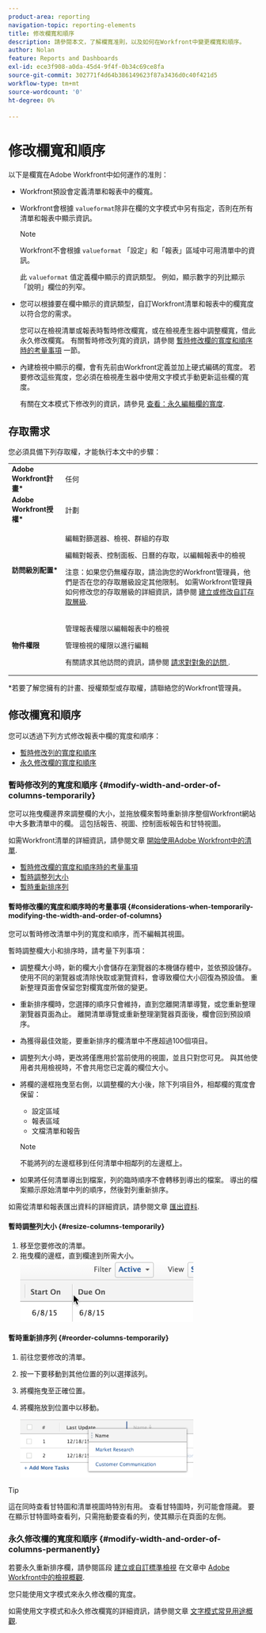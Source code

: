 ```yaml
---
product-area: reporting
navigation-topic: reporting-elements
title: 修改欄寬和順序
description: 請參閱本文，了解欄寬准則，以及如何在Workfront中變更欄寬和順序。
author: Nolan
feature: Reports and Dashboards
exl-id: ece3f908-a0da-45d4-9f4f-0b34c69ce8fa
source-git-commit: 302771f4d64b386149623f87a3436d0c40f421d5
workflow-type: tm+mt
source-wordcount: '0'
ht-degree: 0%

---
```


# 修改欄寬和順序

以下是欄寬在Adobe Workfront中如何運作的准則：

* Workfront預設會定義清單和報表中的欄寬。
* Workfront會根據 `valueformat`除非在欄的文字模式中另有指定，否則在所有清單和報表中顯示資訊。

   >[!NOTE]
   >
   >Workfront不會根據 `valueformat` 「設定」和「報表」區域中可用清單中的資訊。

   此 `valueformat` 值定義欄中顯示的資訊類型。 例如，顯示數字的列比顯示「說明」欄位的列窄。

* 您可以根據要在欄中顯示的資訊類型，自訂Workfront清單和報表中的欄寬度以符合您的需求。

   您可以在檢視清單或報表時暫時修改欄寬，或在檢視產生器中調整欄寬，借此永久修改欄寬。 有關暫時修改列寬的資訊，請參閱 [暫時修改欄的寬度和順序時的考量事項](#considerations-when-temporarily-modifying-the-width-and-order-of-columns) 一節。

* 內建檢視中顯示的欄，會有先前由Workfront定義並加上硬式編碼的寬度。 若要修改這些寬度，您必須在檢視產生器中使用文字模式手動更新這些欄的寬度。

   有關在文本模式下修改列的資訊，請參見 [查看：永久編輯欄的寬度](../../../reports-and-dashboards/reports/custom-view-filter-grouping-samples/view-edit-column-width-permanently.md).

## 存取需求

您必須具備下列存取權，才能執行本文中的步驟：

<table style="table-layout:auto"> 
 <col> 
 <col> 
 <tbody> 
  <tr> 
   <td role="rowheader"><strong>Adobe Workfront計畫*</strong></td> 
   <td> <p>任何</p> </td> 
  </tr> 
  <tr> 
   <td role="rowheader"><strong>Adobe Workfront授權*</strong></td> 
   <td> <p>計劃 </p> </td> 
  </tr> 
  <tr> 
   <td role="rowheader"><strong>訪問級別配置*</strong></td> 
   <td> <p>編輯對篩選器、檢視、群組的存取</p> <p>編輯對報表、控制面板、日曆的存取，以編輯報表中的檢視</p> <p>注意：如果您仍無權存取，請洽詢您的Workfront管理員，他們是否在您的存取層級設定其他限制。 如需Workfront管理員如何修改您的存取層級的詳細資訊，請參閱 <a href="../../../administration-and-setup/add-users/configure-and-grant-access/create-modify-access-levels.md" class="MCXref xref">建立或修改自訂存取層級</a>.</p> </td> 
  </tr> 
  <tr> 
   <td role="rowheader"><strong>物件權限</strong></td> 
   <td> <p>管理報表權限以編輯報表中的檢視</p> <p>管理檢視的權限以進行編輯</p> <p>有關請求其他訪問的資訊，請參閱 <a href="../../../workfront-basics/grant-and-request-access-to-objects/request-access.md" class="MCXref xref">請求對對象的訪問 </a>.</p> </td> 
  </tr> 
 </tbody> 
</table>

&#42;若要了解您擁有的計畫、授權類型或存取權，請聯絡您的Workfront管理員。

## 修改欄寬和順序

您可以透過下列方式修改報表中欄的寬度和順序：

* [暫時修改列的寬度和順序](#modify-width-and-order-of-columns-temporarily)
* [永久修改欄的寬度和順序](#modify-width-and-order-of-columns-permanently)

### 暫時修改列的寬度和順序 {#modify-width-and-order-of-columns-temporarily}

您可以拖曳欄邊界來調整欄的大小，並拖放欄來暫時重新排序整個Workfront網站中大多數清單中的欄。 這包括報告、視圖、控制面板報告和甘特視圖。

如需Workfront清單的詳細資訊，請參閱文章 [開始使用Adobe Workfront中的清單](../../../workfront-basics/navigate-workfront/use-lists/view-items-in-a-list.md).

* [暫時修改欄的寬度和順序時的考量事項](#considerations-when-temporarily-modifying-the-width-and-order-of-columns)
* [暫時調整列大小](#resize-columns-temporarily)
* [暫時重新排序列](#reorder-columns-temporarily)

#### 暫時修改欄的寬度和順序時的考量事項 {#considerations-when-temporarily-modifying-the-width-and-order-of-columns}

您可以暫時修改清單中列的寬度和順序，而不編輯其視圖。

暫時調整欄大小和排序時，請考量下列事項：

* 調整欄大小時，新的欄大小會儲存在瀏覽器的本機儲存體中，並依預設儲存。 使用不同的瀏覽器或清除快取或瀏覽資料，會導致欄位大小回復為預設值。 重新整理頁面會保留您對欄寬度所做的變更。
* 重新排序欄時，您選擇的順序只會維持，直到您離開清單導覽，或您重新整理瀏覽器頁面為止。 離開清單導覽或重新整理瀏覽器頁面後，欄會回到預設順序。
* 為獲得最佳效能，要重新排序的欄清單中不應超過100個項目。
* 調整列大小時，更改將僅應用於當前使用的視圖，並且只對您可見。 與其他使用者共用檢視時，不會共用您已定義的欄位大小。
* 將欄的邊框拖曳至右側，以調整欄的大小後，除下列項目外，相鄰欄的寬度會保留：

   * 設定區域
   * 報表區域
   * 文檔清單和報告

   >[!NOTE]
   >
   >不能將列的左邊框移到任何清單中相鄰列的左邊框上。

* 如果將任何清單導出到檔案，列的臨時順序不會轉移到導出的檔案。 導出的檔案顯示原始清單中列的順序，然後對列重新排序。

如需從清單和報表匯出資料的詳細資訊，請參閱文章 [匯出資料](../../../reports-and-dashboards/reports/creating-and-managing-reports/export-data.md).

#### 暫時調整列大小 {#resize-columns-temporarily}

1. 移至您要修改的清單。
1. 拖曳欄的邊框，直到欄達到所需大小。\
   ![](assets/column-resize-350x124.png)

#### 暫時重新排序列 {#reorder-columns-temporarily}

1. 前往您要修改的清單。
1. 按一下要移動到其他位置的列以選擇該列。
1. 將欄拖曳至正確位置。
1. 將欄拖放到位置中以移動。

   ![](assets/column-reorder-350x118.png)

>[!TIP]
>
>這在同時查看甘特圖和清單視圖時特別有用。 查看甘特圖時，列可能會隱藏。 要在顯示甘特圖時查看列，只需拖動要查看的列，使其顯示在頁面的左側。

### 永久修改欄的寬度和順序 {#modify-width-and-order-of-columns-permanently}

若要永久重新排序欄，請參閱區段 [建立或自訂標準檢視](../../../reports-and-dashboards/reports/reporting-elements/views-overview.md#customizing-a-standard-view) 在文章中 [Adobe Workfront中的檢視概觀](../../../reports-and-dashboards/reports/reporting-elements/views-overview.md).

您只能使用文字模式來永久修改欄的寬度。

如需使用文字模式和永久修改欄寬的詳細資訊，請參閱文章 [文字模式常見用途概觀](../../../reports-and-dashboards/reports/text-mode/understand-common-uses-text-mode.md).
